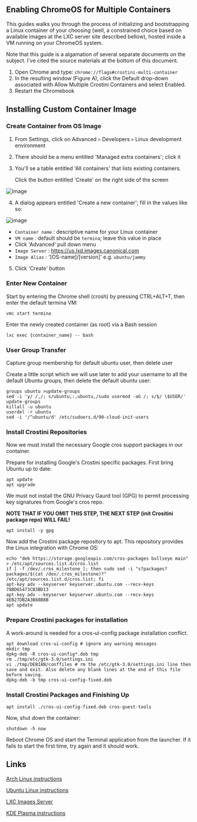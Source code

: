 
## Enabling ChromeOS for Multiple Containers

This guides walks you through the process of initializing and bootstrapping a Linux container of your choosing (well, a constrained choice based on available images at the LXC server site described bellow), hosted inside a VM running on your ChromeOS system.

Note that this guide is a algamation of several separate documents on the subject. I've cited the source materials at the bottom of this document.

1. Open Chrome and type: ```chrome://flags#crostini-multi-container```
1. In the resulting window (Figure A), click the Default drop-down associated with Allow Multiple Crostini Containers and select Enabled. 
1. Restart the Chromebook

## Installing Custom Container Image

### Create Container from OS Image

1. From Settings, click on Advanced `>` Developers `>` Linux development environment
1. There should be a menu entitled 'Managed extra containers'; click it
1. You'll se a table entitled 'All containers' that lists existing containers. 
   
   Click the button entitled 'Create' on the right side of the screen

![image](https://user-images.githubusercontent.com/4662876/216786253-ebe488fd-e92a-4c60-92cd-93d0407337ee.png) 

4. A dialog appears entitled 'Create a new container';  fill in the values like so:

![image](https://user-images.githubusercontent.com/4662876/216786476-51a6580c-5cbc-49c1-90fe-b89d5cb2af8a.png)
  
  - `Container name` : descriptive name for your Linux container
  - `VM name` : default should be `termina`; leave this value in place
  - Click 'Advanced' pull down menu
  - `Image Server` : https://us.lxd.images.canonical.com
  - `Image Alias` : '[OS-name]/[version]' e.g. `ubuntu/jammy`

5. Click 'Create' button

### Enter New Container

Start by entering the Chrome shell (crosh) by pressing CTRL+ALT+T, then enter the default termina VM:

```
vmc start termina
```

Enter the newly created container (as root) via a Bash session 

```
lxc exec {container_name} -- bash
```

### User Group Transfer

Capture group membership for default ubuntu user, then delete user

Create a little script which we will use later to add your username to all the default Ubuntu groups, then delete the default ubuntu user:
```
groups ubuntu >update-groups
sed -i 'y/ /,/; s/ubuntu,:,ubuntu,/sudo usermod -aG /; s/$/ \$USER/' update-groups
killall -u ubuntu
userdel -r ubuntu
sed -i '/^ubuntu/d' /etc/sudoers.d/90-cloud-init-users
```

### Install Crostini Repositories

Now we must install the necessary Google cros support packages in our container.

Prepare for installing Google's Crostini specific packages. First bring Ubuntu up to date:
```
apt update
apt upgrade
```

We must not install the GNU Privacy Gaurd tool (GPG) to permit processing key signatures from Google's cros repo.

**NOTE THAT IF YOU OMIT THIS STEP, THE NEXT STEP (init Crositini package repo) WILL FAIL!**

```
apt install -y gpg
```

Now add the Crostini package repository to apt. This repository provides the Linux integration with Chrome OS:
```
echo "deb https://storage.googleapis.com/cros-packages bullseye main" > /etc/apt/sources.list.d/cros.list
if [ -f /dev/.cros_milestone ]; then sudo sed -i "s?packages?packages/$(cat /dev/.cros_milestone)?" /etc/apt/sources.list.d/cros.list; fi
apt-key adv --keyserver keyserver.ubuntu.com --recv-keys 78BD65473CB3BD13
apt-key adv --keyserver keyserver.ubuntu.com --recv-keys 4EB27DB2A3B88B8B
apt update
```

### Prepare Crostini packages for installation

A work-around is needed for a cros-ui-config package installation conflict. 

```
apt download cros-ui-config # ignore any warning messages
mkdir tmp
dpkg-deb -R cros-ui-config*.deb tmp
rm ./tmp/etc/gtk-3.0/settings.ini
vi ./tmp/DEBIAN/conffiles # rm the /etc/gtk-3.0/settings.ini line then save and exit. Also delete any blank lines at the end of this file before saving.
dpkg-deb -b tmp cros-ui-config-fixed.deb
````

### Install Crostini Packages and Finishing Up

```
apt install ./cros-ui-config-fixed.deb cros-guest-tools
```

Now, shut down the container:

```
shutdown -h now
```

Reboot Chrome OS and start the Terminal application from the launcher. If it fails to start the first time, try again and it should work.

## Links
[Arch Linux instructions](https://wiki.archlinux.org/title/Chrome_OS_devices/Crostini)

[Ubuntu Linux instructions](https://www.reddit.com/r/Crostini/wiki/howto/run-ubuntu/#wiki_install_crostini_packages)

[LXC Images Server](https://us.lxd.images.canonical.com/)

[KDE Plasma instructions](https://itsfoss.com/install-kde-on-ubuntu/)


